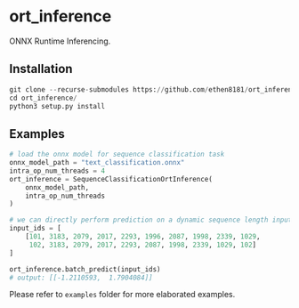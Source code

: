 # ort_inference

ONNX Runtime Inferencing.


## Installation

```python
git clone --recurse-submodules https://github.com/ethen8181/ort_inference.git
cd ort_inference/
python3 setup.py install
```

## Examples

```python
# load the onnx model for sequence classification task
onnx_model_path = "text_classification.onnx"
intra_op_num_threads = 4
ort_inference = SequenceClassificationOrtInference(
    onnx_model_path,
    intra_op_num_threads
)

# we can directly perform prediction on a dynamic sequence length input_ids
input_ids = [
    [101, 3183, 2079, 2017, 2293, 1996, 2087, 1998, 2339, 1029,
     102, 3183, 2079, 2017, 2293, 2087, 1998, 2339, 1029, 102]
]

ort_inference.batch_predict(input_ids)
# output: [[-1.2110593,  1.7904084]]
```

Please refer to `examples` folder for more elaborated examples.
